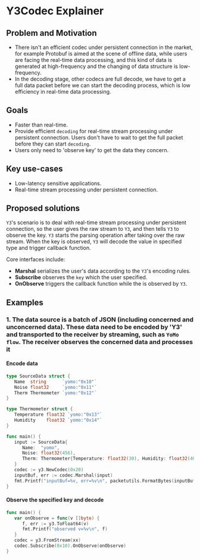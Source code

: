 # Y3Codec Explainer

## Problem and Motivation

- There isn't an efficient codec under persistent connection in the market, for example Protobuf is aimed at the scene of offline data, while users are facing the real-time data processing, and this kind of data is generated at high-frequency and the changing of data structure is low-frequency.
- In the decoding stage, other codecs are full decode, we have to get a full data packet before we can start the decoding process, which is low efficiency in real-time data processing.

## Goals

- Faster than real-time.
- Provide efficient `decoding` for real-time stream processing under persistent connection. Users don't have to wait to get the full packet before they can start `decoding`.
- Users only need to 'observe key' to get the data they concern.

## Key use-cases

- Low-latency sensitive applications.
- Real-time stream processing under persistent connection.

## Proposed solutions

`Y3`'s scenario is to deal with real-time stream processing under persistent connection, so the user gives the raw stream to `Y3`, and then tells `Y3` to observe the key. `Y3` starts the parsing operation after taking over the raw stream. When the key is observed, `Y3` will decode the value in specified type and trigger callback function.

Core interfaces include:

- **Marshal** serializes the user's data according to the `Y3`'s encoding rules.
- **Subscribe** observes the `key` which the user specified.
- **OnObserve** triggers the callback function while the is observed by `Y3`.

## Examples

### 1. The data source is a batch of JSON (including concerned and unconcerned data). These data need to be encoded by 'Y3' and transported to the receiver by streaming, such as `YoMo flow`. The receiver observes the concerned data and processes it

#### Encode data

```go
type SourceData struct {
   Name  string      `yomo:"0x10"`
   Noise float32     `yomo:"0x11"`
   Therm Thermometer `yomo:"0x12"`
}

type Thermometer struct {
   Temperature float32 `yomo:"0x13"`
   Humidity    float32 `yomo:"0x14"`
}

func main() {
   input := SourceData{
      Name:  "yomo",
      Noise: float32(456),
      Therm: Thermometer{Temperature: float32(30), Humidity: float32(40)},
   }
   codec := y3.NewCodec(0x20)
   inputBuf, err := codec.Marshal(input)
   fmt.Printf("inputBuf=%v, err=%v\n", packetutils.FormatBytes(inputBuf), err)
}
```

#### Observe the specified key and decode

```go
func main() {
   var onObserve = func(v []byte) {
      f, err := y3.ToFloat64(v)
      fmt.Printf("observed v=%v\n", f)
   }
   codec = y3.FromStream(xx)
   codec.Subscribe(0x10).OnObserve(onObserve)
}
```
